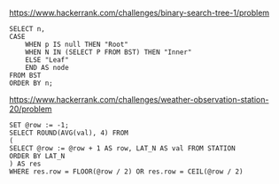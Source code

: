 https://www.hackerrank.com/challenges/binary-search-tree-1/problem

```
SELECT n,
CASE
    WHEN p IS null THEN "Root"
    WHEN N IN (SELECT P FROM BST) THEN "Inner"
    ELSE "Leaf"
    END AS node
FROM BST
ORDER BY n;
```

https://www.hackerrank.com/challenges/weather-observation-station-20/problem

```
SET @row := -1;
SELECT ROUND(AVG(val), 4) FROM
(
SELECT @row := @row + 1 AS row, LAT_N AS val FROM STATION
ORDER BY LAT_N
) AS res
WHERE res.row = FLOOR(@row / 2) OR res.row = CEIL(@row / 2)
```
